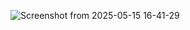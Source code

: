 ![Screenshot from 2025-05-15 16-41-29](https://github.com/user-attachments/assets/a6fd2666-56e3-4a3b-a7a6-b460b7343624)
